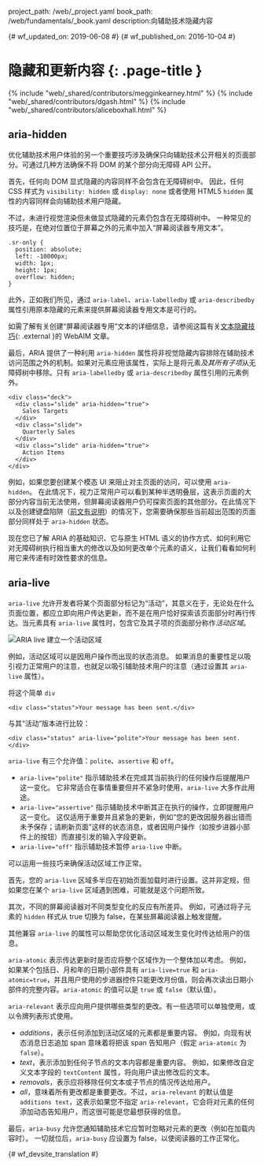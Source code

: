 project_path: /web/_project.yaml
book_path: /web/fundamentals/_book.yaml
description:向辅助技术隐藏内容


{# wf_updated_on: 2019-06-08 #}
{# wf_published_on: 2016-10-04 #}

# 隐藏和更新内容 {: .page-title }

{% include "web/_shared/contributors/megginkearney.html" %}
{% include "web/_shared/contributors/dgash.html" %}
{% include "web/_shared/contributors/aliceboxhall.html" %}

## aria-hidden

优化辅助技术用户体验的另一个重要技巧涉及确保只向辅助技术公开相关的页面部分。可通过几种方法确保不将 DOM 的某个部分向无障碍 API 公开。


首先，任何向 DOM 显式隐藏的内容同样不会包含在无障碍树中。
因此，任何 CSS 样式为 `visibility: hidden` 或 `display: none` 或者使用 HTML5 `hidden` 属性的内容同样会向辅助技术用户隐藏。



不过，未进行视觉渲染但未做显式隐藏的元素仍包含在无障碍树中。
一种常见的技巧是，在绝对位置位于屏幕之外的元素中加入“屏幕阅读器专用文本”。



    .sr-only {
      position: absolute;
      left: -10000px;
      width: 1px;
      height: 1px;
      overflow: hidden;
    }


此外，正如我们所见，通过 `aria-label`、`aria-labelledby` 或 `aria-describedby` 属性引用原本隐藏的元素来提供屏幕阅读器专用文本是可行的。



如需了解有关创建“屏幕阅读器专用”文本的详细信息，请参阅这篇有关[文本隐藏技巧](https://webaim.org/techniques/css/invisiblecontent/#techniques){: .external }的 WebAIM 文章。



最后，ARIA 提供了一种利用 `aria-hidden` 属性将非视觉隐藏内容排除在辅助技术访问范围之外的机制。如果对元素应用该属性，实际上是将元素*及其所有子项*从无障碍树中移除。只有 `aria-labelledby` 或 `aria-describedby` 属性引用的元素例外。


    <div class="deck">
      <div class="slide" aria-hidden="true">
        Sales Targets
      </div>
      <div class="slide">
        Quarterly Sales
      </div>
      <div class="slide" aria-hidden="true">
        Action Items
      </div>
    </div>

例如，如果您要创建某个模态 UI 来阻止对主页面的访问，可以使用 `aria-hidden`。
在此情况下，视力正常用户可以看到某种半透明叠层，这表示页面的大部分内容当前无法使用，但屏幕阅读器用户仍可探索页面的其他部分。在此情况下以及创建键盘陷阱（[前文有说明](/web/fundamentals/accessibility/focus/using-tabindex#modals-and-keyboard-traps)）的情况下，您需要确保那些当前超出范围的页面部分同样处于 `aria-hidden` 状态。




现在您已了解 ARIA 的基础知识、它与原生 HTML 语义的协作方式、如何利用它对无障碍树执行相当重大的修改以及如何更改单个元素的语义，让我们看看如何利用它来传递有时效性要求的信息。




## aria-live

`aria-live` 允许开发者将某个页面部分标记为“活动”，其意义在于，无论处在什么页面位置，都应立即向用户传达更新，而不是在用户恰好探索该页面部分时再行传达。当元素具有 `aria-live` 属性时，包含它及其子项的页面部分称作*活动区域*。



![ARIA live 建立一个活动区域](imgs/aria-live.jpg)

例如，活动区域可以是因用户操作而出现的状态消息。
如果消息的重要性足以吸引视力正常用户的注意，也就足以吸引辅助技术用户的注意（通过设置其 `aria-live` 属性）。

将这个简单 `div`


    <div class="status">Your message has been sent.</div>


与其“活动”版本进行比较：


    <div class="status" aria-live="polite">Your message has been sent.</div>


`aria-live` 有三个允许值：`polite`、`assertive` 和 `off`。

 - `aria-live="polite"` 指示辅助技术在完成其当前执行的任何操作后提醒用户这一变化。
它非常适合在事情重要但并不紧急时使用，`aria-live` 大多作此用途。
 - `aria-live="assertive"` 指示辅助技术中断其正在执行的操作，立即提醒用户这一变化。
这仅适用于重要并且紧急的更新，例如“您的更改因服务器出错而未予保存；请刷新页面”这样的状态消息，或者因用户操作（如按步进器小部件上的按钮）而直接引发的输入字段更新。
 - `aria-live="off"` 指示辅助技术暂停 `aria-live` 中断。


可以运用一些技巧来确保活动区域工作正常。

首先，您的 `aria-live` 区域多半应在初始页面加载时进行设置。这并非定规，但如果您在某个 `aria-live` 区域遇到困难，可能就是这个问题所致。



其次，不同的屏幕阅读器对不同类型变化的反应有所差异。
例如，可通过将子元素的 `hidden` 样式从 true 切换为 false，在某些屏幕阅读器上触发提醒。


其他兼容 `aria-live` 的属性可以帮助您优化活动区域发生变化时传达给用户的信息。


`aria-atomic` 表示传达更新时是否应将整个区域作为一个整体加以考虑。
例如，如果某个包括日、月和年的日期小部件具有 `aria-live=true` 和 `aria-atomic=true`，并且用户使用的步进器控件只能更改月份值，则会再次读出日期小部件的完整内容。`aria-atomic` 的值可以是 `true` 或 `false`（默认值）。





`aria-relevant` 表示应向用户提供哪些类型的更改。有一些选项可以单独使用，或以令牌列表形式使用。


 - *additions*，表示任何添加到活动区域的元素都是重要内容。
例如，向现有状态消息日志追加 span 意味着将把该 span 告知用户（假定 `aria-atomic` 为 `false`）。
 - *text*，表示添加到任何子节点的文本内容都是重要内容。
例如，如果修改自定义文本字段的 `textContent` 属性，将向用户读出修改后的文本。
 - *removals*，表示应将移除任何文本或子节点的情况传达给用户。
 - *all*，意味着所有更改都是重要更改。不过，`aria-relevant` 的默认值是 `additions text`，这表示如果您不指定 `aria-relevant`，它会将对元素的任何添加动态告知用户，而这很可能是您最想获得的信息。




最后，`aria-busy` 允许您通知辅助技术它应暂时忽略对元素的更改（例如在加载内容时）。
一切就位后，`aria-busy` 应设置为 false，以使阅读器的工作正常化。





{# wf_devsite_translation #}
